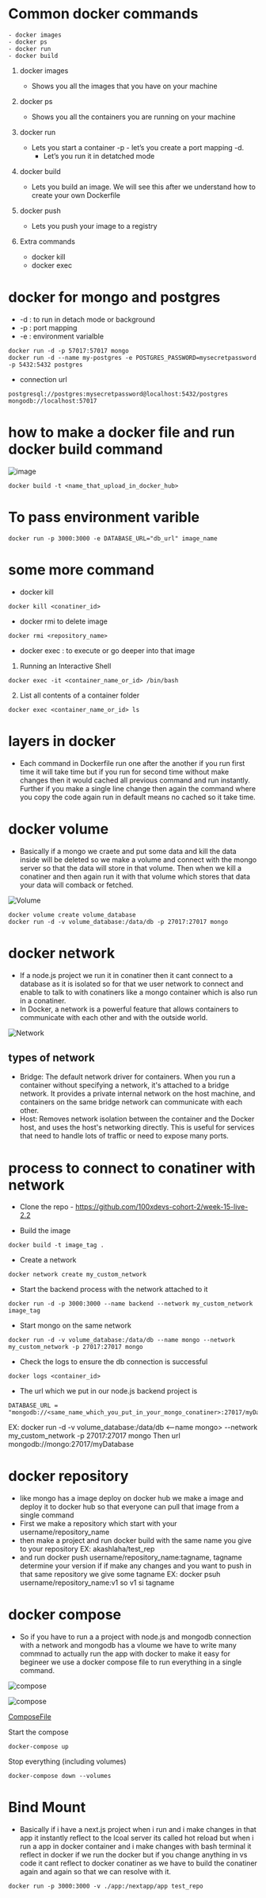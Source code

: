 # Common docker commands

    - docker images
    - docker ps
    - docker run
    - docker build

1. docker images

   - Shows you all the images that you have on your machine

2. docker ps

   - Shows you all the containers you are running on your machine

3. docker run

   - Lets you start a container
     -p - let’s you create a port mapping
     -d.
     - Let’s you run it in detatched mode

4. docker build

   - Lets you build an image. We will see this after we understand how to create your own Dockerfile

5. docker push

   - Lets you push your image to a registry

6. Extra commands

   - docker kill
   - docker exec

# docker for mongo and postgres

- -d : to run in detach mode or background
- -p : port mapping
- -e : environment varialble

```
docker run -d -p 57017:57017 mongo
docker run -d --name my-postgres -e POSTGRES_PASSWORD=mysecretpassword -p 5432:5432 postgres

```

- connection url

```
postgresql://postgres:mysecretpassword@localhost:5432/postgres
mongodb://localhost:57017

```

# how to make a docker file and run docker build command

![image](./images/dockerfile_image.webp)

```
docker build -t <name_that_upload_in_docker_hub>
```

# To pass environment varible

```
docker run -p 3000:3000 -e DATABASE_URL="db_url" image_name
```

# some more command

- docker kill

```
docker kill <conatiner_id>
```

- docker rmi to delete image

```
docker rmi <repository_name>
```

- docker exec : to execute or go deeper into that image

1. Running an Interactive Shell

```
docker exec -it <container_name_or_id> /bin/bash
```

2. List all contents of a container folder

```
docker exec <container_name_or_id> ls
```

# layers in docker

- Each command in Dockerfile run one after the another if you run first time it will take time but if you run for second time without make changes then it would cached all previous command and run instantly. Further if you make a single line change then again the command where you copy the code again run in default means no cached so it take time.

# docker volume

- Basically if a mongo we craete and put some data and kill the data inside will be deleted so we make a volume and connect with the mongo server so that the data will store in that volume. Then when we kill a conatiner and then again run it with that volume which stores that data your data will comback or fetched.

![Volume](./images/volume.webp)

```
docker volume create volume_database
docker run -d -v volume_database:/data/db -p 27017:27017 mongo
```

# docker network

- If a node.js project we run it in conatiner then it cant connect to a database as it is isolated so for that we user network to connect and enable to talk to with conatiners like a mongo container which is also run in a conatiner.
- In Docker, a network is a powerful feature that allows containers to communicate with each other and with the outside world.

![Network](./images/nrmal_image.webp)

## types of network

- Bridge: The default network driver for containers. When you run a container without specifying a network, it's attached to a bridge network. It provides a private internal network on the host machine, and containers on the same bridge network can communicate with each other.
- Host: Removes network isolation between the container and the Docker host, and uses the host's networking directly. This is useful for services that need to handle lots of traffic or need to expose many ports.

# process to connect to conatiner with network

- Clone the repo - https://github.com/100xdevs-cohort-2/week-15-live-2.2

- Build the image

```
docker build -t image_tag .
```

- Create a network

```
docker network create my_custom_network
```

- Start the backend process with the network attached to it

```
docker run -d -p 3000:3000 --name backend --network my_custom_network image_tag
```

- Start mongo on the same network

```
docker run -d -v volume_database:/data/db --name mongo --network my_custom_network -p 27017:27017 mongo
```

- Check the logs to ensure the db connection is successful

```
docker logs <container_id>
```

- The url which we put in our node.js backend project is

```
DATABASE_URL = "mongodb://<same_name_which_you_put_in_your_mongo_conatiner>:27017/myDatabase"
```

EX: docker run -d -v volume_database:/data/db <--name mongo> --network my_custom_network -p 27017:27017 mongo
Then url mongodb://mongo:27017/myDatabase

# docker repository

- like mongo has a image deploy on docker hub we make a image and deploy it to docker hub so that everyone can pull that image from a single command
- First we make a repository which start with your username/repository_name
- then make a project and run docker build with the same name you give to your repository EX: akashlaha/test_rep
- and run docker push username/repository_name:tagname, tagname determine your version if if make any changes and you want to push in that same repository we give some tagname EX: docker psuh username/repository_name:v1 so v1 si tagname

# docker compose

- So if you have to run a a project with node.js and mongodb connection with a network and mongodb has a vloume we have to write many commnad to actually run the app with docker to make it easy for begineer we use a docker compose file to run everything in a single command.

![compose](./images/compose.png)

![compose](./images/compose.webp)

[ComposeFile](./docker-compose.yaml)

Start the compose

```
docker-compose up
```

Stop everything (including volumes)

```
docker-compose down --volumes
```

# Bind Mount

- Basically if i have a next.js project when i run and i make changes in that app it instantly reflect to the lcoal server its called hot reload but when i run a app in docker container and i make changes with bash terminal it reflect in docker if we run the docker but if you change anything in vs code it cant reflect to docker conatiner as we have to build the conatiner again and again so that we can resolve with it.

```
docker run -p 3000:3000 -v ./app:/nextapp/app test_repo
```
